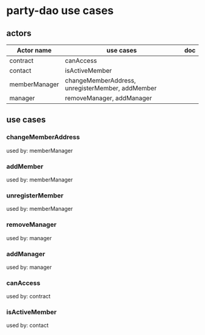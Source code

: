 # party-dao use cases



## actors

|Actor name|use cases|doc|
|---|---|---|
|contract|canAccess||
|contact|isActiveMember||
|memberManager|changeMemberAddress, unregisterMember, addMember||
|manager|removeManager, addManager||


## use cases

### changeMemberAddress


used by: memberManager

### addMember


used by: memberManager

### unregisterMember


used by: memberManager

### removeManager


used by: manager

### addManager


used by: manager

### canAccess


used by: contract

### isActiveMember


used by: contact

